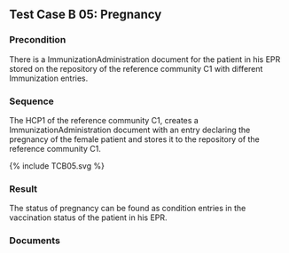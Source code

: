 ## Test Case B 05: Pregnancy


### Precondition
There is a ImmunizationAdministration document for the patient in his EPR stored on the repository of the reference community C1 with different Immunization entries.

### Sequence

The HCP1 of the reference community C1, creates a ImmunizationAdministration document with an entry declaring the pregnancy of the female patient and stores it to the repository of the reference community C1.

<div>{% include TCB05.svg %}</div>

### Result
The status of pregnancy can be found as condition entries in the vaccination status of the patient in his EPR.

### Documents

